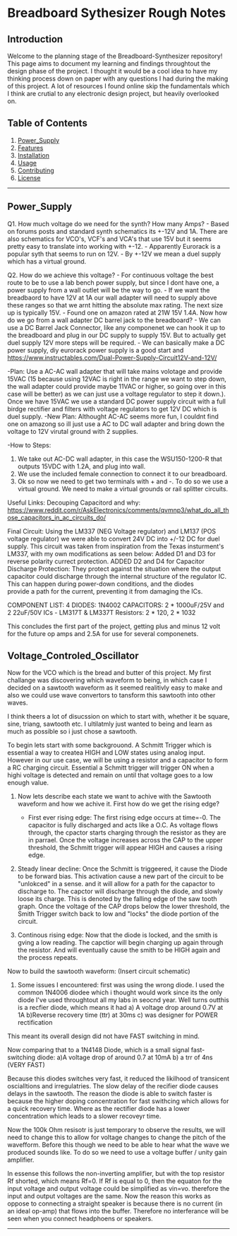 # Breadboard Sythesizer Rough Notes

## **Introduction**

Welcome to the planning stage of the Breadboard-Synthesizer repository! This page aims to document my learning and findings throughtout the design phase of the project. I thought it would be a cool idea to have my thinking process down on paper with any questions I had during the making of this project. A lot of resources I found online skip the fundamentals which I think are crutial to any electronic design project, but heavily overlooked on. 


## **Table of Contents**

1. [Power_Supply](#Power_Supply)
2. [Features](#features)
3. [Installation](#installation)
4. [Usage](#usage)
5. [Contributing](#contributing)
6. [License](#license)

---

## **Power_Supply**

 Q1. How much voltage do we need for the synth? How many Amps?
    - Based on forums posts and standard synth schematics its +-12V and 1A. There are also schematics for VCO's, VCF's and VCA's that use 15V but it seems pretty easy to translate into working with +-12.
    - Apparently Eurorack is a popular syth that seems to run on 12V. 
    - By +-12V we mean a duel supply which has a virtual ground.
      
 Q2. How do we achieve this voltage?
    - For continuous voltage the best route to be to use a lab bench power supply, but since I dont have one, a power supply from a wall outlet will be the way to go.
    - If we want the breadbaord to have 12V at 1A our wall adapter will need to supply above these ranges so that we arnt hitting the absolute max rating. The next size up is typically 15V.
    - Found one on amazon rated at 21W 15V 1.4A. Now how do we go from a wall adapter DC barrel jack to the breadboard?
    - We can use a DC Barrel Jack Connector, like any componenet we can hook it up to the breadboard and plug in our DC supply to supply 15V. But to actually get duel supply 12V more steps will be required.
    - We can basically make a DC power supply, diy eurorack power supply is a good start and https://www.instructables.com/Dual-Power-Supply-Circuit12V-and-12V/

   -Plan: Use a AC-AC wall adapter that will take mains volotage and provide 15VAC (15 because using 12VAC is right in the range we want to step down, the wall adapter could provide maybe 11VAC or higher, so going over in this case will be better)
    as we can just use a voltage regulator to step it down.). Once we have 15VAC we use a standard DC power supply circuit with a full birdge rectifier and filters with voltage regulators to get 12V DC which is duel supply.
   -New Plan: Althought AC-AC seems more fun, I couldnt find one on amazong so ill just use a AC to DC wall adapter and bring down the voltage to 12V virutal ground with 2 supplies. 

   -How to Steps:
   1. We take out AC-DC wall adapter, in this case the WSU150-1200-R that outputs 15VDC with 1.2A, and plug into wall. 
   2. We use the included female connection to connect it to our breadboard. 
   3. Ok so now we need to get two terminals with + and -. To do so we use a virtual ground. We need to make a virtual grounds or rail splitter 
  circuits. 

   Useful Links:
   Decouping Capacitord and why: https://www.reddit.com/r/AskElectronics/comments/qvmnp3/what_do_all_those_capacitors_in_ac_circuits_do/

   Final Circuit:
   Using the LM337 (NEG Voltage regulator) and LM137 (POS voltage regulator) we were able to convert 24V DC into +/-12 DC for duel supply. This circuit was taken from inspiration from the Texas insturment's LM337, with my own modifications as seen below:
   Added D1 and D3 for reverse polarity currect protection. 
   ADDED D2 and D4 for Capacitor Discharge Protection: They protect against the situation where the output capacitor could discharge through the 
   internal structure of the regulator IC. This can happen during power-down conditions, and the diodes   
    provide a path for the current, preventing it from damaging the ICs.

COMPONENT LIST:
4 DIODES: 1N4002
CAPACITORS: 2 * 1000uF/25V and 2 22uF/50V
ICs - LM317T	& LM337T
Resistors: 2 * 120, 2 * 1032

This concludes the first part of the project, getting plus and minus 12 volt for the future op amps and 2.5A for use for several componenets. 


## **Voltage_Controled_Oscillator**

Now for the VCO which is the bread and butter of this project. My first challange was discovering which waveform to being, in which case I decided on a sawtooth waveform as it seemed realitivly easy to make and also we could use wave convertors to tansform this sawtooth into other waves.

I think theers a lot of disucssion on which to start with, whether it be square, sine, triang, sawtooth etc. I ultilatmly just wanted to being and learn as much as possible so i just chose a sawtooth. 

To begin lets start with some backgrouond. A Schmitt Trigger which is essential a way to createa HIGH and LOW states using analog input. However in our use case, we will be using a resistor and a capacitor to form a RC charging circuit. Essential a Schmitt trigger will trigger ON when a highi voltage is detected and remain on until that voltage goes to a low enough value.

  1. Now lets describe each state we want to achive with the Sawtooth waveform and how we achive it. First how do we get the rising edge?
     - First ever rising edge: The first rising edge occurs at time=-0. The capacitor is fully discharged and acts like a O.C. As voltage flows  
       through, the cpactor starts charging through the resistor as they are in parrael. Once the voltage increases across the CAP to the upper 
       threshold, the Schmitt trigger will appear HIGH and causes a rising edge.
    
  2. Steady linear decline:
     Once the Schmitt is triggeered, it cause the Diode to be forward bias. This activation cause a new part of the circuit to be "unlokced" in a sense. and it will allow for a path for the capactor to discharge to. The capctor will discharge through the diode, and slowly loose its charge. This is denoted by the falling edge of the saw tooth graph. Once the voltage of the CAP drops below the lower threshold, the Smith Trigger switch back to low and "locks" the diode portion of the circuit.

 3. Continous rising edge:
    Now that the diode is locked, and the smith is gving a low reading. The capctior will begin charging up again through the resistor. And will eventually cause the smith to be HIGH again and the process repeats. 

Now to build the sawtooth waveform: 
(Insert circuit schematic) 

1. Some issues I encountered: first was using the wrong diode. I used the common 1N4006 diodee which i thought would work since its the only diode I've used throughtout all my labs in seocnd year. Well turns outthis is a recfier diode, which means it had
   a) A voltage drop around 0.7V at 1A
   b)Reverse recovery time (ttr) at 30ms
   c) was designer for POWER rectification

This meant its overall design did not have FAST switching in mind.

Now comparing that to a 1N4148 Diode, which is a small signal fast-switching diode:
   a)A voltage drop of around 0.7 at 10mA
   b) a trr of 4ns (VERY FAST)

   Because this diodes switches very fast, it reduced the likilhood of transicent oscialltions and irregulatries. The slow delay of the recifier diode causes delays in the sawtooth. The reason the diode is able to switch faster is because the higher doping concentration for fast swithcing which allows for a quick recovery time. Where as the rectifier diode has a lower concentration which leads to a slower recoveyr time.


Now the 100k Ohm resisotr is just temporary to observe the results, we will need to change this to allow for voltage changes to change the pitch of the wavefform. Before this though we need to be able to hear what the wave we produced sounds like.
To do so we need to use a voltage buffer / unity gain amplifier. 

In essense this follows the non-inverting amplifier, but with the top resistor Rf shorted, which means Rf=0. If Rf is equal to 0, then the equaton for the input voltage and output voltage could be simplified as vin=vo. therefore the input and output voltages are the same. Now the reason this works as oppose to connecting a straight speaker is because there is no current (in an ideal op-amp) that flows into the buffer. Therefore no interferance will be seen when you connect headphoens or speakers.











---


